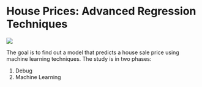 # House Prices: Advanced Regression Techniques
![](https://previews.123rf.com/images/tasia12/tasia121207/tasia12120700004/14402792-houses-at-street-funny-banner-cartoon.jpg)

The goal is to find out a model that predicts a house sale price using machine learning techniques. The study is in two phases:
1. Debug 
2. Machine Learning
